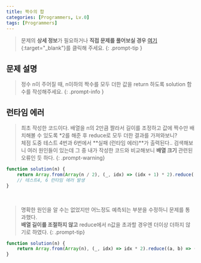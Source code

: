 ```yaml
---
title: 짝수의 합
categories: [Programmers, Lv.0]
tags: [Programmers]
---
```


> 문제의 **상세 정보**가 필요하거나 **직접 문제를 풀어보실 경우** [여기](https://school.programmers.co.kr/learn/courses/30/lessons/120831){:target="_blank"}를 클릭해 주세요.
{: .prompt-tip }

## 문제 설명

> 정수 n이 주어질 때, n이하의 짝수를 모두 더한 값을 return 하도록 solution 함수를 작성해주세요.
{: .prompt-info }


## 런타임 에러

> 최초 작성한 코드이다. 배열을 n의 2만큼 짤라서 길이를 조정하고 값에 짝수만 배치해볼 수 있도록 *2를 해준 후 reduce로 모두 더한 결과를 가져와보니?<br>
> 체점 도중 테스트 4번과 6번에서 **실패 (런타임 에러)**가 출력된다.. 검색해보니 여러 원인들이 있는데 그 중 내가 작성한 코드와 비교해보니 **배열 크기** 관련된 오류인 듯 하다.
{: .prompt-warning}

```js
function solution(n) {
    return Array.from(Array(n / 2), (_, idx) => (idx + 1) * 2).reduce((a, b) => a + b);
    // 테스트4, 6 런타임 에러 발생
}
```

<br>

> 명확한 원인을 알 수는 없었지만 어느정도 예측되는 부분을 수정하니 문제를 통과했다.<br>
> **배열 길이를 조절하지 않고** reduce에서 n값을 초과할 경우엔 더이상 더하지 않기로 하였다.
{: .prompt-tip}

```js
function solution(n) {
    return Array.from(Array(n), (_, idx) => idx * 2).reduce((a, b) => (b <= n ? a + b : a));
}
```